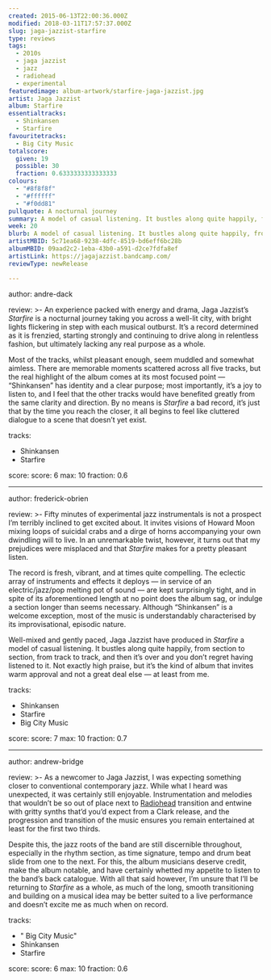 ```yaml
---
created: 2015-06-13T22:00:36.000Z
modified: 2018-03-11T17:57:37.000Z
slug: jaga-jazzist-starfire
type: reviews
tags:
  - 2010s
  - jaga jazzist
  - jazz
  - radiohead
  - experimental
featuredimage: album-artwork/starfire-jaga-jazzist.jpg
artist: Jaga Jazzist
album: Starfire
essentialtracks:
  - Shinkansen
  - Starfire
favouritetracks:
  - Big City Music
totalscore:
  given: 19
  possible: 30
  fraction: 0.6333333333333333
colours:
  - "#8f8f8f"
  - "#ffffff"
  - "#f0dd81"
pullquote: A nocturnal journey
summary: A model of casual listening. It bustles along quite happily, from section to section, from track to track, and then it's over and you don't regret having listened to it.
week: 20
blurb: A model of casual listening. It bustles along quite happily, from section to section, from track to track, and then it's over and you don't regret having listened to it.
artistMBID: 5c71ea68-9238-4dfc-8519-bd6eff6bc28b
albumMBID: 09aad2c2-1eba-43b0-a591-d2ce7fdfa8ef
artistLink: https://jagajazzist.bandcamp.com/
reviewType: newRelease

---
```


author: andre-dack

review: >- 
  An experience packed with energy and drama, Jaga Jazzist’s *Starfire* is a nocturnal journey taking you across a well-lit city, with bright lights flickering in step with each musical outburst. It’s a record determined as it is frenzied, starting strongly and continuing to drive along in relentless fashion, but ultimately lacking any real purpose as a whole. 
  
  Most of the tracks, whilst pleasant enough, seem muddled and somewhat aimless. There are memorable moments scattered across all five tracks, but the real highlight of the album comes at its most focused point — “Shinkansen” has identity and a clear purpose; most importantly, it’s a joy to listen to, and I feel that the other tracks would have benefited greatly from the same clarity and direction. By no means is *Starfire* a bad record, it’s just that by the time you reach the closer, it all begins to feel like cluttered dialogue to a scene that doesn’t yet exist.

tracks:
  - Shinkansen
  - ­Starfire

score:
  score: 6
  max: 10
  fraction: 0.6

---
author: frederick-obrien

review: >-
  Fifty minutes of experimental jazz instrumentals is not a prospect I’m terribly inclined to get excited about. It invites visions of Howard Moon mixing loops of suicidal crabs and a dirge of horns accompanying your own dwindling will to live. In an unremarkable twist, however, it turns out that my prejudices were misplaced and that *Starfire* makes for a pretty pleasant listen. 
  
  The record is fresh, vibrant, and at times quite compelling. The eclectic array of instruments and effects it deploys — in service of an electric/jazz/pop melting pot of sound — are kept surprisingly tight, and in spite of its aforementioned length at no point does the album sag, or indulge a section longer than seems necessary. Although “Shinkansen” is a welcome exception, most of the music is understandably characterised by its improvisational, episodic nature. 
  
  Well-mixed and gently paced, Jaga Jazzist have produced in *Starfire* a model of casual listening. It bustles along quite happily, from section to section, from track to track, and then it’s over and you don’t regret having listened to it. Not exactly high praise, but it’s the kind of album that invites warm approval and not a great deal else — at least from me.

tracks:
  - Shinkansen
  - ­Starfire
  - ­Big City Music

score:
  score: 7
  max: 10
  fraction: 0.7

---
author: andrew-bridge

review: >-
  As a newcomer to Jaga Jazzist, I was expecting something closer to conventional contemporary jazz. While what I heard was unexpected, it was certainly still enjoyable. Instrumentation and melodies that wouldn’t be so out of place next to [Radiohead](/articles/ranking-radioheads-discography/) transition and entwine with gritty synths that’d you’d expect from a Clark release, and the progression and transition of the music ensures you remain entertained at least for the first two thirds. 
  
  Despite this, the jazz roots of the band are still discernible throughout, especially in the rhythm section, as time signature, tempo and drum beat slide from one to the next. For this, the album musicians deserve credit, make the album notable, and have certainly whetted my appetite to listen to the band’s back catalogue. With all that said however, I’m unsure that I’ll be returning to *Starfire* as a whole, as much of the long, smooth transitioning and building on a musical idea may be better suited to a live performance and doesn’t excite me as much when on record.

tracks:
  - " Big City Music"
  - ­Shinkansen
  - ­Starfire

score:
  score: 6
  max: 10
  fraction: 0.6
